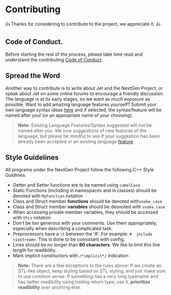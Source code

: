 # Contributing

👍 Thanks for considering to contribute to the project, we appreciate it. 👍

Code of Conduct.
----------------
Before starting the rest of the process, please take time read and understand the contributing
[Code of Conduct](https://github.com/ziglang/zig/wiki/Community-Projects).


Spread the Word
---------------

Another way to contribute is to write about Jet and the NextGen Project, or speak about Jet on
some online forums to encourage a friendly discussion. The language is at its early stages, so 
we want as much exposure as possible. Want to add amazing language features yourself? Submit your 
own language syntax ideas [here](https://github.com/ziglang/zig/wiki/Community-Projects) and if 
selected, the syntax/feature will be named after you! (or an appropriate name of your choosing).

> **Note:** Existing Language Features/Syntax suggested will not be named after you. We love suggestions
> of new features of the language, but please be mindful to see if your suggestion has been already been
> accepted or an existing language [feature](https://github.com/ziglang/zig/wiki/Community-Projects).

Style Guidelines
----------------
All programs under the NextGen Project follow the following C++ Style Guidlines.

* Getter and Setter functions are to be named using `camelCase`
* Static Functions (including in namespaces and in classes) should be denoted with `MyFunction` notation
* Class and Struct member **functions** should be denoted with`snake_case`
* Class and Struct member **variables** should be deonoted with `snake_case`
* When accessing private member variables, they should be accessed with `this` notation
* Don't be *too* generous with your comments. Use them appropriately, especially when describing a complicated task.
* Preprocessors have a `\t` between the '#'. For example: `#  include <iostream>`. This is done to be consistant with config.
* Lines should be no longer than **80 characters**. We like to limit this line length for readibility.
* Mark implicit constructors with `/*implicit*/` indication

> **Note:** There are a few exceptions to the rules above: If we create an STL-like object, keep styling
> based on STL styling, and just make sure to use common sense. If something has a very long typename and 
> has better readibility using trailing return type, use it, **prioritize readibility** over anything else.

